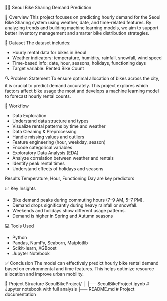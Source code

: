 🚴‍♀️ Seoul Bike Sharing Demand Prediction

📌 Overview
This project focuses on predicting hourly demand for the Seoul Bike Sharing system using weather, date, and time-related features. By analyzing trends and building machine learning models, we aim to support better inventory management and smarter bike distribution strategies.

📁 Dataset
The dataset includes:
* Hourly rental data for bikes in Seoul
* Weather indicators: temperature, humidity, rainfall, snowfall, wind speed
* Time-based info: date, hour, seasons, holidays, functioning days
* Target variable: Rented Bike Count

🔍 Problem Statement
To ensure optimal allocation of bikes across the city, it is crucial to predict demand accurately. This project explores which factors affect bike usage the most and develops a machine learning model to forecast hourly rental counts.

🧪 Workflow
* Data Exploration
* Understand data structure and types
* Visualize rental patterns by time and weather
* Data Cleaning & Preprocessing
* Handle missing values and outliers
* Feature engineering (hour, weekday, season)
* Encode categorical variables
* Exploratory Data Analysis (EDA)
* Analyze correlation between weather and rentals
* Identify peak rental times
* Understand effects of holidays and seasons

Results
Temperature, Hour, Functioning Day are key predictors

📈 Key Insights
* Bike demand peaks during commuting hours (7–9 AM, 5–7 PM).
* Demand drops significantly during heavy rainfall or snowfall.
* Weekends and holidays show different usage patterns.
* Demand is higher in Spring and Autumn seasons

💻 Tools Used
* Python
* Pandas, NumPy, Seaborn, Matplotlib
* Scikit-learn, XGBoost
* Jupyter Notebook

✅ Conclusion
The model can effectively predict hourly bike rental demand based on environmental and time features. This helps optimize resource allocation and improve urban mobility.

📎 Project Structure
SeoulBikeProject/
│
├── SeoulBikeProject.ipynb      # Jupyter notebook with full analysis
├── README.md                   # Project documentation
